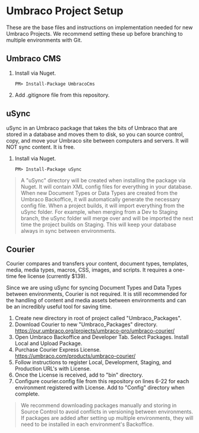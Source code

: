 # Umbraco Project Setup

These are the base files and instructions on implementation needed for new Umbraco Projects. We recommend setting these up before branching to multiple environments with Git.

## Umbraco CMS

1. Install via Nuget.

	```
	PM> Install-Package UmbracoCms
	```
2. Add .gitignore file from this repository.

## uSync

uSync in an Umbraco package that takes the bits of Umbraco that are stored in a database and moves them to disk, so you can source control, copy, and move your Umbraco site between computers and servers. It will NOT sync content. It is free.

1. Install via Nuget.

	```
	PM> Install-Package uSync
	```

> A "uSync" directory will be created when installing the package via Nuget. It will contain XML config files for everything in your database. When new Document Types or Data Types are created from the Umbraco Backoffice, it will automatically generate the necessary config file. When a project builds, it will import everything from the uSync folder. For example, when merging from a Dev to Staging branch, the uSync folder will merge over and will be imported the next time the project builds on Staging. This will keep your database always in sync between environments.

## Courier

Courier compares and transfers your content, document types, templates, media, media types, macros, CSS, images, and scripts. It requires a one-time fee license (currently $139).

Since we are using uSync for syncing Document Types and Data Types between environments, Courier is not required. It is still recommended for the handling of content and media assets between environments and can be an incredibly useful tool for saving time.

1. Create new directory in root of project called "Umbraco_Packages".
2. Download Courier to new "Umbraco_Packages" directory. https://our.umbraco.org/projects/umbraco-pro/umbraco-courier/
3. Open Umbraco Backoffice and Developer Tab. Select Packages. Install Local and Upload Package.
4. Purchase Courier Express License. https://umbraco.com/products/umbraco-courier/
5. Follow instructions to register Local, Development, Staging, and Production URL's with License.
6. Once the License is received, add to "bin" directory.
7. Configure courier.config file from this repository on lines 6-22 for each environment registered with License. Add to "Config" directory when complete.

> We recommend downloading packages manually and storing in Source Control to avoid conflicts in versioning between environments. If packages are added after setting up multiple environments, they will need to be installed in each environment's Backoffice.



